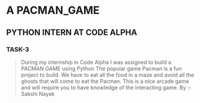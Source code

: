 # A PACMAN_GAME
## PYTHON INTERN AT CODE ALPHA
### TASK-3
> During my internship in Code Alpha I was assigned to build a PACMAN GAME using Python The popular game Pacman is a fun project to build. We have to eat all the food in a maze and avoid all the ghosts that will come to eat the Pacman.
This is a nice arcade game and will require you to have knowledge of the
interacting game.
> By :- Sakshi Nayak
